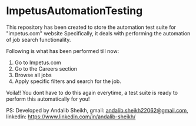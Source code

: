 # ImpetusAutomationTesting
This repository has been created to store the automation test suite for "impetus.com" website
Specifically, it deals with performing the automation of job search functionality.

Following is what has been performed till now:
1. Go to Impetus.com
2. Go to the Careers section
3. Browse all jobs
4. Apply specific filters and search for the job.

Voila!! You dont have to do this again everytime, a test suite is ready to perform this automatically for you!

PS: Developed by Andalib Sheikh,
gmail: andalib.sheikh22062@gmail.com, 
linkedin: https://www.linkedin.com/in/andalib-sheikh/
